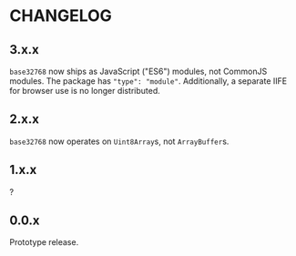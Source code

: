 # CHANGELOG

## 3.x.x

`base32768` now ships as JavaScript ("ES6") modules, not CommonJS modules. The package has `"type": "module"`. Additionally, a separate IIFE for browser use is no longer distributed.

## 2.x.x

`base32768` now operates on `Uint8Array`s, not `ArrayBuffer`s.

## 1.x.x

?

## 0.0.x

Prototype release.
